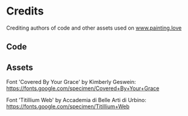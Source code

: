 # Credits #

Crediting authors of code and other assets used on www.painting.love

## Code ##


## Assets ##

Font 'Covered By Your Grace' by Kimberly Geswein:
https://fonts.google.com/specimen/Covered+By+Your+Grace

Font 'Titillium Web' by Accademia di Belle Arti di Urbino:
https://fonts.google.com/specimen/Titillium+Web


